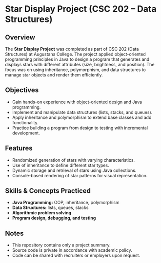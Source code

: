 # Star Display Project (CSC 202 – Data Structures)

## Overview
The **Star Display Project** was completed as part of CSC 202 (Data Structures) at Augustana College. The project applied object-oriented programming principles in Java to design a program that generates and displays stars with different attributes (size, brightness, and position). The focus was on using inheritance, polymorphism, and data structures to manage star objects and render them efficiently.

## Objectives
- Gain hands-on experience with object-oriented design and Java programming.  
- Implement and manipulate data structures (lists, stacks, and queues).  
- Apply inheritance and polymorphism to extend base classes and add functionality.  
- Practice building a program from design to testing with incremental development.  

## Features
- Randomized generation of stars with varying characteristics.  
- Use of inheritance to define different star types.  
- Dynamic storage and retrieval of stars using Java collections.  
- Console-based rendering of star patterns for visual representation.  

## Skills & Concepts Practiced
- **Java Programming:** OOP, inheritance, polymorphism  
- **Data Structures:** lists, queues, stacks  
- **Algorithmic problem solving**  
- **Program design, debugging, and testing**  

## Notes
- This repository contains only a project summary.  
- Source code is private in accordance with academic policy.  
- Code can be shared with recruiters or employers upon request.
